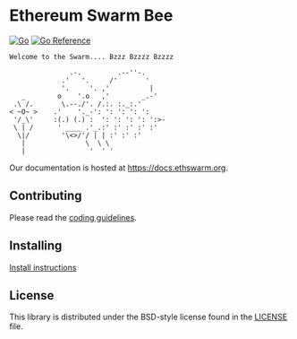 # Ethereum Swarm Bee

[![Go](https://github.com/wssll789/bee/workflows/Go/badge.svg)](https://github.com/wssll789/bee/actions)
[![Go Reference](https://pkg.go.dev/badge/github.com/wssll789/bee.svg)](https://pkg.go.dev/github.com/wssll789/bee)

```
Welcome to the Swarm.... Bzzz Bzzzz Bzzzz

               .-.         .--''-.
             .'   '.     /'       '
             '.     '. ,'          |
   _        o    '.o   ,'        _.-'
 .\ /.       \.--./'. /.:. :._:.'
< ~O~ >    .'    '._-': ': ': ': ':
 '/_\'     :(.) (.) :  ': ': ': ': ':>-
 \ | /      ' ____ .'_.:' :' :' :' :'
  \|/        '\<>/'/ | | :' :' :'
   |               \  \ \
   |                '  ' '
```


Our documentation is hosted at https://docs.ethswarm.org.

## Contributing

Please read the [coding guidelines](CODING.md).

## Installing

[Install instructions](https://docs.ethswarm.org/docs/installation/quick-start)

## License

This library is distributed under the BSD-style license found in the [LICENSE](LICENSE) file.

